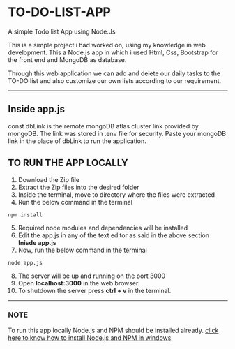 # TO-DO-LIST-APP

A simple Todo list App using Node.Js

This is a simple project i had worked on, using my knowledge in web development. This a Node.js app in which i used Html, Css, Bootstrap for the front end and MongoDB as database.

Through this web application we can add and delete our daily tasks to the TO-DO list and also customize our own lists according to our requirement.

----

## Inside app.js
const dbLink is the remote mongoDB atlas cluster link provided by mongoDB. The link was stored in .env file for security. Paste your mongoDB link in the place of dbLink to run the application.   

## TO RUN THE APP LOCALLY

1. Download the Zip file
2. Extract the Zip files into the desired folder
3. Inside the terminal, move to directory where the files were extracted
4. Run the below command in the terminal
```
npm install
```
5. Required node modules and dependencies will be installed
6. Edit the app.js in any of the text editor as said in the above section **Inisde app.js**
7. Now, run the below command in the terminal
```
node app.js
```
8. The server will be up and running on the port 3000
9. Open **localhost:3000** in the web browser.
10. To shutdown the server press **ctrl + v** in the terminal.

----
### NOTE
To run this app locally Node.js and NPM should be installed already.
[click here to know how to install Node.js and NPM in windows](https://phoenixnap.com/kb/install-node-js-npm-on-windows)
